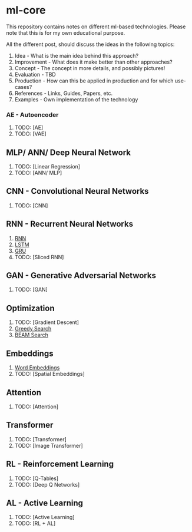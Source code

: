 # ml-core

This repository contains notes on different ml-based technologies. Please note that this is for my own educational purpose.

All the different post, should discuss the ideas in the following topics:

1. Idea - What is the main idea behind this approach?
2. Improvement - What does it make better than other approaches?
3. Concept - The concept in more details, and possibly pictures!
4. Evaluation - TBD
5. Production - How can this be applied in production and for which use-cases?
6. References - Links, Guides, Papers, etc.
7. Examples - Own implementation of the technology

### AE - Autoencoder

1. TODO: [AE]
2. TODO: [VAE]

## MLP/ ANN/ Deep Neural Network

1. TODO: [Linear Regression]
2. TODO: [ANN/ MLP]

## CNN - Convolutional Neural Networks

1. TODO: [CNN]

## RNN - Recurrent Neural Networks

1. [RNN](./rnn/rnn/rnn.md)
2. [LSTM](./rnn/lstm/lstm.md)
3. [GRU](./rnn/gru/gru.md)
4. TODO: [Sliced RNN]

## GAN - Generative Adversarial Networks

1. TODO: [GAN]

## Optimization

1. TODO: [Gradient Descent]
2. [Greedy Search](./optimization/greedy-search/greedy-search.md)
3. [BEAM Search](./optimization/beam-search/beam-search.md)

## Embeddings

1. [Word Embeddings](./embeddings/word-embeddings/word-embeddings.md)
2. TODO: [Spatial Embeddings]

## Attention

1. TODO: [Attention]

## Transformer

1. TODO: [Transformer]
2. TODO: [Image Transformer]

## RL - Reinforcement Learning

1. TODO: [Q-Tables]
2. TODO: [Deep Q Networks]

## AL - Active Learning

1. TODO: [Active Learning]
2. TODO: [RL + AL]
